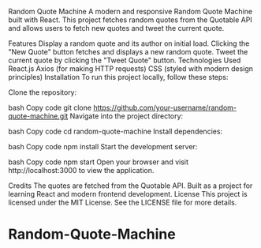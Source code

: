 Random Quote Machine
A modern and responsive Random Quote Machine built with React. This project fetches random quotes from the Quotable API and allows users to fetch new quotes and tweet the current quote.

Features
Display a random quote and its author on initial load.
Clicking the "New Quote" button fetches and displays a new random quote.
Tweet the current quote by clicking the "Tweet Quote" button.
Technologies Used
React.js
Axios (for making HTTP requests)
CSS (styled with modern design principles)
Installation
To run this project locally, follow these steps:

Clone the repository:

bash
Copy code
git clone https://github.com/your-username/random-quote-machine.git
Navigate into the project directory:

bash
Copy code
cd random-quote-machine
Install dependencies:

bash
Copy code
npm install
Start the development server:

bash
Copy code
npm start
Open your browser and visit http://localhost:3000 to view the application.

Credits
The quotes are fetched from the Quotable API.
Built as a project for learning React and modern frontend development.
License
This project is licensed under the MIT License. See the LICENSE file for more details.

# Random-Quote-Machine
